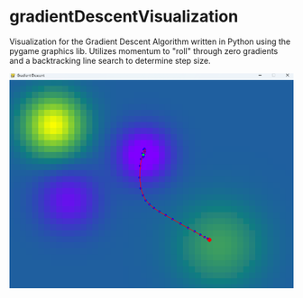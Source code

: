 # gradientDescentVisualization
Visualization for the Gradient Descent Algorithm written in Python using the pygame graphics lib. Utilizes momentum to "roll" through zero gradients and a backtracking line search to determine step size. 

![screenshot](./gradient_descent.png)
